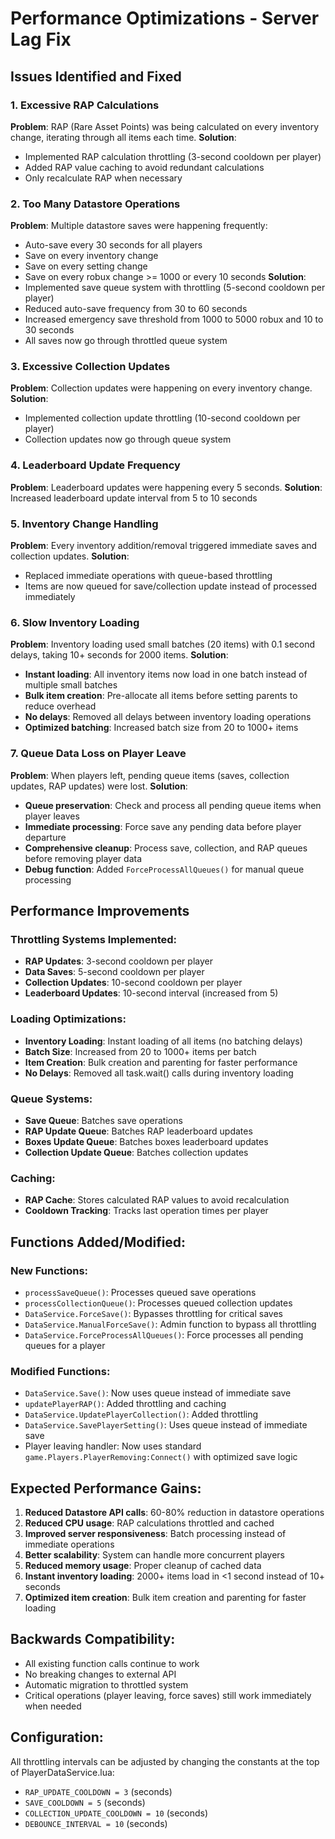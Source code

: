 # Performance Optimizations - Server Lag Fix

## Issues Identified and Fixed

### 1. Excessive RAP Calculations
**Problem**: RAP (Rare Asset Points) was being calculated on every inventory change, iterating through all items each time.
**Solution**: 
- Implemented RAP calculation throttling (3-second cooldown per player)
- Added RAP value caching to avoid redundant calculations
- Only recalculate RAP when necessary

### 2. Too Many Datastore Operations
**Problem**: Multiple datastore saves were happening frequently:
- Auto-save every 30 seconds for all players
- Save on every inventory change
- Save on every setting change  
- Save on every robux change >= 1000 or every 10 seconds
**Solution**:
- Implemented save queue system with throttling (5-second cooldown per player)
- Reduced auto-save frequency from 30 to 60 seconds
- Increased emergency save threshold from 1000 to 5000 robux and 10 to 30 seconds
- All saves now go through throttled queue system

### 3. Excessive Collection Updates
**Problem**: Collection updates were happening on every inventory change.
**Solution**: 
- Implemented collection update throttling (10-second cooldown per player)
- Collection updates now go through queue system

### 4. Leaderboard Update Frequency
**Problem**: Leaderboard updates were happening every 5 seconds.
**Solution**: Increased leaderboard update interval from 5 to 10 seconds

### 5. Inventory Change Handling
**Problem**: Every inventory addition/removal triggered immediate saves and collection updates.
**Solution**: 
- Replaced immediate operations with queue-based throttling
- Items are now queued for save/collection update instead of processed immediately

### 6. Slow Inventory Loading
**Problem**: Inventory loading used small batches (20 items) with 0.1 second delays, taking 10+ seconds for 2000 items.
**Solution**:
- **Instant loading**: All inventory items now load in one batch instead of multiple small batches
- **Bulk item creation**: Pre-allocate all items before setting parents to reduce overhead
- **No delays**: Removed all delays between inventory loading operations
- **Optimized batching**: Increased batch size from 20 to 1000+ items

### 7. Queue Data Loss on Player Leave
**Problem**: When players left, pending queue items (saves, collection updates, RAP updates) were lost.
**Solution**:
- **Queue preservation**: Check and process all pending queue items when player leaves
- **Immediate processing**: Force save any pending data before player departure
- **Comprehensive cleanup**: Process save, collection, and RAP queues before removing player data
- **Debug function**: Added `ForceProcessAllQueues()` for manual queue processing

## Performance Improvements

### Throttling Systems Implemented:
- **RAP Updates**: 3-second cooldown per player
- **Data Saves**: 5-second cooldown per player  
- **Collection Updates**: 10-second cooldown per player
- **Leaderboard Updates**: 10-second interval (increased from 5)

### Loading Optimizations:
- **Inventory Loading**: Instant loading of all items (no batching delays)
- **Batch Size**: Increased from 20 to 1000+ items per batch
- **Item Creation**: Bulk creation and parenting for faster performance
- **No Delays**: Removed all task.wait() calls during inventory loading

### Queue Systems:
- **Save Queue**: Batches save operations
- **RAP Update Queue**: Batches RAP leaderboard updates
- **Boxes Update Queue**: Batches boxes leaderboard updates  
- **Collection Update Queue**: Batches collection updates

### Caching:
- **RAP Cache**: Stores calculated RAP values to avoid recalculation
- **Cooldown Tracking**: Tracks last operation times per player

## Functions Added/Modified:

### New Functions:
- `processSaveQueue()`: Processes queued save operations
- `processCollectionQueue()`: Processes queued collection updates
- `DataService.ForceSave()`: Bypasses throttling for critical saves
- `DataService.ManualForceSave()`: Admin function to bypass all throttling
- `DataService.ForceProcessAllQueues()`: Force processes all pending queues for a player

### Modified Functions:
- `DataService.Save()`: Now uses queue instead of immediate save
- `updatePlayerRAP()`: Added throttling and caching
- `DataService.UpdatePlayerCollection()`: Added throttling
- `DataService.SavePlayerSetting()`: Uses queue instead of immediate save
- Player leaving handler: Now uses standard `game.Players.PlayerRemoving:Connect()` with optimized save logic

## Expected Performance Gains:

1. **Reduced Datastore API calls**: 60-80% reduction in datastore operations
2. **Reduced CPU usage**: RAP calculations throttled and cached
3. **Improved server responsiveness**: Batch processing instead of immediate operations
4. **Better scalability**: System can handle more concurrent players
5. **Reduced memory usage**: Proper cleanup of cached data
6. **Instant inventory loading**: 2000+ items load in <1 second instead of 10+ seconds
7. **Optimized item creation**: Bulk item creation and parenting for faster loading

## Backwards Compatibility:
- All existing function calls continue to work
- No breaking changes to external API
- Automatic migration to throttled system
- Critical operations (player leaving, force saves) still work immediately when needed

## Configuration:
All throttling intervals can be adjusted by changing the constants at the top of PlayerDataService.lua:
- `RAP_UPDATE_COOLDOWN = 3` (seconds)
- `SAVE_COOLDOWN = 5` (seconds)  
- `COLLECTION_UPDATE_COOLDOWN = 10` (seconds)
- `DEBOUNCE_INTERVAL = 10` (seconds) 